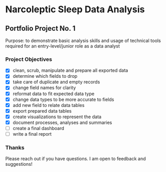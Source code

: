 # Narcoleptic Sleep Data Analysis

## Portfolio Project No. 1

Purpose: to demonstrate basic analysis skills and usage of technical tools required for an entry-level/junior role as a data analyst

### Project Objectives

- [x] clean, scrub, manipulate and prepare all exported data
- [x] determine which fields to drop
- [x] take care of duplicate and empty records
- [x] change field names for clarity
- [x] reformat data to fit expected data type
- [x] change data types to be more accurate to fields
- [x] add new field to relate data tables
- [x] export prepared data tables
- [x] create visualizations to represent the data
- [x] document processes, analyses and summaries
- [ ] create a final dashboard
- [ ] write a final report

### Thanks

Please reach out if you have questions. I am open to feedback and suggestions!
